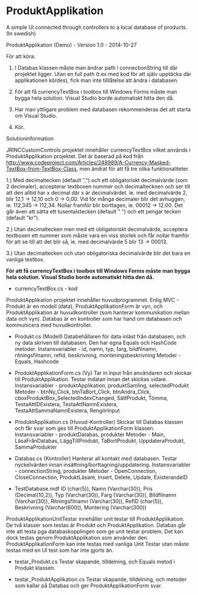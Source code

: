 ProduktApplikation
==================

A simple UI connected through controllers to a local database of products. (In swedish)



ProduktApplikation (Demo) - Version 1.0 - 2014-10-27

För att köra:

1) I Databas klassen måste man ändrar path i connectionString till där projektet ligger.  Utan en full path (t.ex med kod för att själv upptäcka där applikationen kördes), fick man inte tilllåtelse att ändra i databasen.

2) För att få currencyTextBox i toolbox till Windows Forms måste man bygga hela solution.  Visual Studio borde automatiskt hitta den då.

3) Har man yttligare problem med databasen rekommenderas det att starta om Visual Studio.

4) Kör.



Solutioninformation

JRINCCustomControls projektet innehåller currencyTextBox vilket används i ProduktApplikation projektet. Det är baserad på kod från http://www.codeproject.com/Articles/248989/A-Currency-Masked-TextBox-from-TextBox-Class, men ändrat för att få tre olika funktionaliteter.

1.) Med decimaltecken (default ",") och ett obligatoriskt decimalvärde (som 2 decimaler), accepterar textboxen nummer och decimaltecknen och ser till att den alltid har x decimal där x är decimalvärdet.  ie. med decimalvärde 2, blir 12,1 -> 12,10 och 0 -> 0,00.  Vid för många decimaler blir det avhuggen, ie. 112,345 -> 112,34.  Nollar framför blir borttagen, ie. 00012 -> 12.00.  Det går även att sätta ett tusentalstecken (default " ") och ett pengar tecken (default "kr"). 

2.) Utan decimaltecken men med ett obligatoriskt decimalvärde, acceptera textboxen ett nummer som måste vara en viss storlek och får nollar framför för att se till att det blir så, ie. med decimalvärde 5 blir 13 -> 00013. 

3.) Utan decimaltecken och utan obligatoriska decimalvärde blir det bara en vanliga textbox.

**För att få currencyTextBox i toolbox till Windows Forms måste man bygga hela solution.  Visual Studio borde automatiskt hitta den då.**

- currencyTextBox.cs - kod



ProduktApplikation projektet innehåller huvudprogrammet.
Enlig MVC - Produkt är en modell (data), ProduktApplikationForm är vyn, och ProduktApplikation är huvudkontroller (som hanterar kommunikation mellan data och vyn).  Databas är en kontroller som har hand om databasen och kommunicera med huvudkontroller.

- Produkt.cs (Modell)
Databehållaren för data inläst från databasen, och ny data skriven till databasen.  Den har egna Equals och HashCode metoder.
Instansvariabler - id, namn, typ, farg, bildfilnamn, ritningsfilnamn, refid, beskrivning, monteringsbeskrivning
Metoder - Equals, Hashcode

- ProduktApplikationForm.cs (Vy)
Tar in input från användaren och skickar till ProduktApplikation.  Testar indatan innan det skickas vidare.
Instansvariabler - produktApplikation, produktSamling, selectedProdukt 
Metoder - btnNy_Click, btnTaBort_Click, btnAndra_Click, cboxProduktBox_SelectedIndexChanged, SättProdukt, Tömma, TestaAttIDExistera, TestaAttNamnExistera, TestaAttSammaNamnExistera, RengörInput

- ProduktApplikation.cs (Huvud-Kontroller)
Skickar till Databas klassen och får svar som ges till ProduktApplikationForm klassen.
Instansvariabler - produktDatabas, produkter
Metoder - Main, LäsaFrånDatabas, LäggTillProdukt, TaBortProdukt, UppdateraProdukt, SammaProdukter

- Databas.cs (Kontroller)
Hanterar all kontakt med databasen.  Testar nyckelvärden innan insättning/borttagning/uppdatering.
Instansvariabler - connectionString, produkter
Metoder - OpenConnection, CloseConnection, ProduktLäsare, Insert, Delete, Update, ExisterandeID

- TestDatabase.mdf
ID (char(5)), Namn (Varchar(30)), Pris (Decimal(10,2)), Typ (Varchar(30)), Farg (Varchar(30)), Bildfilnamn (Varchar(30)), Ritningsfilnamn (Varchar(30)), RefID (char(5)), Beskrivning (Varchar(600)), Montering (Varchar(300))



ProduktApplikationUnitTestar innehåller unit testar till ProduktApplikation.
De två klasser som testas är Produkt och ProduktApplikation.  Databas går inte att testa pga databaskopplingen som ge unit testar problem.  Det kan dock testas genom ProduktApplikation som använder den.  ProduktApplikationForm kan inte testas med vanliga Unit Testar utan måste testas med en UI test som har inte gjorts än.

- testar_Produkt.cs
Testar skapande, tilldelning, och Equals metod i Produkt klassen.

- testar_ProduktApplikation.cs
Testar skapande, tilldelning, och metoder som kallar på Databas och ger ProduktApplikationForm svar.
